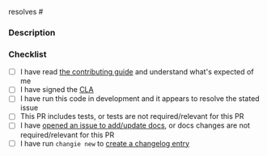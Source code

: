 resolves #

<!---
  Include the number of the issue addressed by this PR above if applicable.
  PRs for code changes without an associated issue *will not be merged*.
  See CONTRIBUTING.md for more information.
-->

### Description

<!---
  Describe the Pull Request here. Add any references and info to help reviewers
  understand your changes. Include any tradeoffs you considered.
-->

### Checklist

- [ ] I have read [the contributing guide](https://github.com/dbt-labs/dbt-core/blob/main/CONTRIBUTING.md) and understand what's expected of me
- [ ] I have signed the [CLA](https://docs.getdbt.com/docs/contributor-license-agreements)
- [ ] I have run this code in development and it appears to resolve the stated issue
- [ ] This PR includes tests, or tests are not required/relevant for this PR
- [ ] I have [opened an issue to add/update docs](https://github.com/dbt-labs/docs.getdbt.com/issues/new/choose), or docs changes are not required/relevant for this PR
- [ ] I have run `changie new` to [create a changelog entry](https://github.com/dbt-labs/dbt-core/blob/main/CONTRIBUTING.md#adding-a-changelog-entry)
